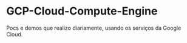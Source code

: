 # GCP-Cloud-Compute-Engine
Pocs e demos que realizo diariamente, usando os serviços da Google Cloud.
